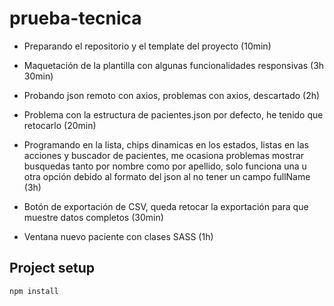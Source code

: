 # prueba-tecnica

- Preparando el repositorio y el template del proyecto (10min)

- Maquetación de la plantilla con algunas funcionalidades responsivas (3h 30min)

- Probando json remoto con axios, problemas con axios, descartado (2h)

- Problema con la estructura de pacientes.json por defecto, he tenido que retocarlo (20min)

- Programando en la lista, chips dinamicas en los estados, listas en las acciones y buscador de 
pacientes, me ocasiona problemas mostrar busquedas tanto por nombre como por apellido, solo 
funciona una u otra opción debido al formato del json al no tener un campo fullName (3h)

- Botón de exportación de CSV, queda retocar la exportación para que muestre datos completos (30min)

- Ventana nuevo paciente con clases SASS (1h)

## Project setup
```
npm install
```
